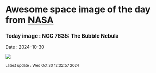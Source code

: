 
# Awesome space image of the day from [NASA](https://api.nasa.gov/)

### Today image : NGC 7635: The Bubble Nebula
Date : 2024-10-30

![](https://apod.nasa.gov/apod/image/2410/BubbleRed_Leader_960.jpg)

<small>Latest update : Wed Oct 30 12:32:57 2024</small>
        